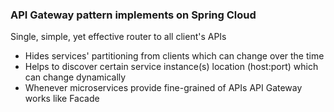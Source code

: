 ### API Gateway pattern implements on Spring Cloud
Single, simple, yet effective router to all client's APIs
- Hides services' partitioning from clients which can change over the time
- Helps to discover certain service instance(s) location (host:port) which can change dynamically
- Whenever microservices provide fine-grained of APIs API Gateway works like Facade